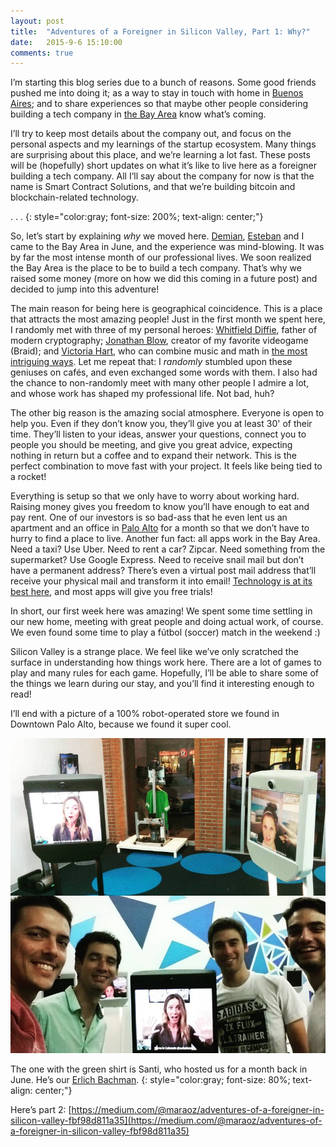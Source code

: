 ```yaml
---
layout: post
title:  "Adventures of a Foreigner in Silicon Valley, Part 1: Why?"
date:   2015-9-6 15:10:00
comments: true
---
```


I’m starting this blog series due to a bunch of reasons. Some good friends pushed me into doing it; as a way to stay in touch with home in [Buenos Aires](https://en.wikipedia.org/wiki/Buenos_Aires); and to share experiences so that maybe other people considering building a tech company in [the Bay Area](https://en.wikipedia.org/wiki/San_Francisco_Bay_Area) know what’s coming.

I’ll try to keep most details about the company out, and focus on the personal aspects and my learnings of the startup ecosystem. Many things are surprising about this place, and we’re learning a lot fast. These posts will be (hopefully) short updates on what it’s like to live here as a foreigner building a tech company. All I’ll say about the company for now is that the name is Smart Contract Solutions, and that we’re building bitcoin and blockchain-related technology.

. . .
{: style="color:gray; font-size: 200%; text-align: center;"}

So, let’s start by explaining *why* we moved here. [Demian](https://twitter.com/demibrener), [Esteban](https://twitter.com/eordano) and I came to the Bay Area in June, and the experience was mind-blowing. It was by far the most intense month of our professional lives. We soon realized the Bay Area is the place to be to build a tech company. That’s why we raised some money (more on how we did this coming in a future post) and decided to jump into this adventure!

The main reason for being here is geographical coincidence. This is a place that attracts the most amazing people! Just in the first month we spent here, I randomly met with three of my personal heroes: [Whitfield Diffie](https://en.wikipedia.org/wiki/Whitfield_Diffie), father of modern cryptography; [Jonathan Blow](https://en.wikipedia.org/wiki/Jonathan_Blow), creator of my favorite videogame (Braid); and [Victoria Hart](https://en.wikipedia.org/wiki/Vi_Hart), who can combine music and math in [the most intriguing ways](https://www.youtube.com/watch?v=4niz8TfY794). Let me repeat that: I *randomly* stumbled upon these geniuses on cafés, and even exchanged some words with them. I also had the chance to non-randomly meet with many other people I admire a lot, and whose work has shaped my professional life. Not bad, huh?

The other big reason is the amazing social atmosphere. Everyone is open to help you. Even if they don’t know you, they’ll give you at least 30' of their time. They’ll listen to your ideas, answer your questions, connect you to people you should be meeting, and give you great advice, expecting nothing in return but a coffee and to expand their network. This is the perfect combination to move fast with your project. It feels like being tied to a rocket!

Everything is setup so that we only have to worry about working hard. Raising money gives you freedom to know you’ll have enough to eat and pay rent. One of our investors is so bad-ass that he even lent us an apartment and an office in [Palo Alto](https://www.google.com/maps/place/Palo+Alto,+CA/@37.42565,-122.13535,13z/data=!3m1!4b1!4m2!3m1!1s0x808fb07b9dba1c39:0xe1ff55235f576cf) for a month so that we don’t have to hurry to find a place to live. Another fun fact: all apps work in the Bay Area. Need a taxi? Use Uber. Need to rent a car? Zipcar. Need something from the supermarket? Use Google Express. Need to receive snail mail but don’t have a permanent address? There’s even a virtual post mail address that’ll receive your physical mail and transform it into email! [Technology is at its best here](https://medium.com/uber-for-x/living-the-on-demand-life-53d4ca22e43a), and most apps will give you free trials!

In short, our first week here was amazing! We spent some time settling in our new home, meeting with great people and doing actual work, of course. We even found some time to play a fútbol (soccer) match in the weekend :)

Silicon Valley is a strange place. We feel like we’ve only scratched the surface in understanding how things work here. There are a lot of games to play and many rules for each game. Hopefully, I’ll be able to share some of the things we learn during our stay, and you’ll find it interesting enough to read!

I’ll end with a picture of a 100% robot-operated store we found in Downtown Palo Alto, because we found it super cool.

<img src="/img/silicon1/1.jpeg">


The one with the green shirt is Santi, who hosted us for a month back in June. He’s our [Erlich Bachman](https://www.youtube.com/watch?v=N6Zz-Nkkaxc).
{: style="color:gray; font-size: 80%; text-align: center;"}

Here’s part 2: [https://medium.com/@maraoz/adventures-of-a-foreigner-in-silicon-valley-fbf98d811a35](https://medium.com/@maraoz/adventures-of-a-foreigner-in-silicon-valley-fbf98d811a35)